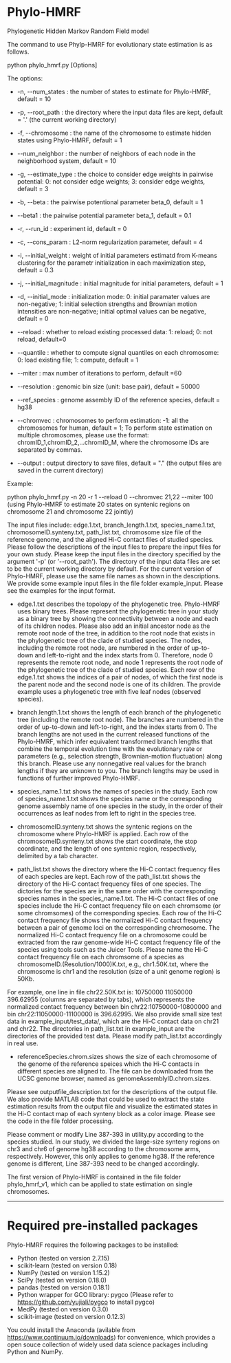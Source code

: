 # Phylo-HMRF

Phylogenetic Hidden Markov Random Field model

The command to use Phylp-HMRF for evolutionary state estimation is as follows. 

python phylo_hmrf.py [Options]

The options:

- -n, --num_states : the number of states to estimate for Phylo-HMRF, default = 10

- -p, --root_path : the directory where the input data files are kept, default = '.' (the current working directory)

- -f, --chromosome : the name of the chromosome to estimate hidden states using Phylo-HMRF, default = 1

- --num_neighbor : the number of neighbors of each node in the neighborhood system, default = 10

- -g, --estimate_type : the choice to consider edge weights in pairwise potential: 0: not consider edge weights; 3: consider edge weights, default = 3

- -b, --beta : the pairwise potentional parameter beta_0, default = 1

- --beta1 : the pairwise potential parameter beta_1, default = 0.1

- -r, --run_id : experiment id, default = 0

- -c, --cons_param : L2-norm regularization parameter, default = 4

- -i, --initial_weight : weight of initial parameters estimatd from K-means clustering for the parametr initialization in each maximization step, default = 0.3

- -j, --initial_magnitude : initial magnitude for initial parameters, default = 1

- -d, --initial_mode : initialization mode: 0: initial paramater values are non-negative; 1: initial selection strengths and Brownian motion intensities are non-negative; initial optimal values can be negative, default = 0

- --reload : whether to reload existing processed data: 1: reload; 0: not reload, default=0

- --quantile : whether to compute signal quantiles on each chromosome: 0: load existing file; 1: compute, default = 1

- --miter : max number of iterations to perform, default =60

- --resolution : genomic bin size (unit: base pair), default = 50000

- --ref_species : genome assembly ID of the reference species, default = hg38

- --chromvec : chromosomes to perform estimation: -1: all the chromosomes for human, default = 1; To perform state estimation on multiple chromosomes, please use the format: chromID_1,chromID_2,...chromID_M, where the chromosome IDs are separated by commas.

- --output : output directory to save files, default = "." (the output files are saved in the current directory)

Example: 

python phylo_hmrf.py -n 20 -r 1 --reload 0 --chromvec 21,22 --miter 100 (using Phylo-HMRF to estimate 20 states on syntenic regions on chromosome 21 and chromosome 22 jointly)
    
The input files include: edge.1.txt, branch_length.1.txt, species_name.1.txt, chromosomeID.synteny.txt, path_list.txt, chromosome size file of the reference genome, and the aligned Hi-C contact files of studied species. Please follow the descriptions of the input files to prepare the input files for your own study. Please keep the input files in the directory specified by the argument '-p' (or '--root_path'). The directory of the input data files are set to be the current working directory by default. For the current version of Phylo-HMRF, please use the same file names as shown in the descriptions. We provide some example input files in the file folder example_input. Please see the examples for the input format. 

- edge.1.txt describes the topolopy of the phylogenetic tree. Phylo-HMRF uses binary trees. Please represent the phylogenetic tree in your study as a binary tree by showing the connectivity between a node and each of its children nodes. Please also add an initial ancestor node as the remote root node of the tree, in addition to the root node that exists in the phylogenetic tree of the clade of studied species. The nodes, including the remote root node, are numbered in the order of up-to-down and left-to-right and the index starts from 0. Therefore, node 0 represents the remote root node, and node 1 represents the root node of the phylogenetic tree of the clade of studied species. Each row of the edge.1.txt shows the indices of a pair of nodes, of which the first node is the parent node and the second node is one of its children. The provide example uses a phylogenetic tree with five leaf nodes (observed species).

- branch.length.1.txt shows the length of each branch of the phylogenetic tree (including the remote root node). The branches are numbered in the order of up-to-down and left-to-right, and the index starts from 0. The branch lengths are not used in the current released functions of the Phylo-HMRF, which infer equivalent transformed branch lengths that combine the temporal evolution time with the evolutionary rate or parameters (e.g., selection strength, Brownian-motion fluctuation) along this branch. Please use any nonnegative real values for the branch lengths if they are unknown to you. The branch lengths may be used in functions of further improved Phylo-HMRF. 

- species_name.1.txt shows the names of species in the study. Each row of species_name.1.txt shows the species name or the corresponding genome assembly name of one species in the study, in the order of their occurrences as leaf nodes from left to right in the species tree.

- chromosomeID.synteny.txt shows the syntenic regions on the chromosome where Phylo-HMRF is applied. Each row of the chromosomeID.synteny.txt shows the start coordinate, the stop coordinate, and the length of one syntenic region, respectively, delimited by a tab character.

- path_list.txt shows the directory where the Hi-C contact frequency files of each species are kept. Each row of the path_list.txt shows the directory of the Hi-C contact frequency files of one species. The dictories for the species are in the same order with the corresponding species names in the species_name.1.txt. The Hi-C contact files of one species include the Hi-C contact frequency file on each chromsome (or some chromsomes) of the corresponding species. Each row of the Hi-C contact frequency file shows the normalized Hi-C contact frequency between a pair of genome loci on the corresponding chromosome. The normalized Hi-C contact frequency file on a chromosome could be extracted from the raw genome-wide Hi-C contact frequency file of the species using tools such as the Juicer Tools. 
Please name the Hi-C contact frequency file on each chromsome of a species as chromosomeID.(Resolution/1000)K.txt, e.g., chr1.50K.txt, where the chromosome is chr1 and the resolution (size of a unit genome region) is 50Kb. 

For example, one line in file chr22.50K.txt is: 10750000	11050000	396.62955 (columns are separated by tabs), which represents the normalized contact frequency between bin chr22:10750000-10800000 and bin chr22:11050000-11100000 is 396.62995. 
We also provide small size test data in example_input/test_data/, which are the Hi-C contact data on chr21 and chr22. The directories in path_list.txt in example_input are the directories of the provided test data. Please modify path_list.txt accordingly in real use.

- referenceSpecies.chrom.sizes shows the size of each chromosome of the genome of the reference speices which the Hi-C contacts in different species are aligned to. The file can be downloaded from the UCSC genome browser, named as genomeAssemblyID.chrom.sizes. 

Please see outputfile_description.txt for the descriptions of the output file. We also provide MATLAB code that could be used to extract the state estimation results from the output file and visualize the estimated states in the Hi-C contact map of each synteny block as a color image. Please see the code in the file folder processing.

Please comment or modify Line 387-393 in utility.py according to the species studied. In our study, we divided the large-size synteny regions on chr3 and chr6 of genome hg38 according to the chromosome arms, respectively. However, this only applies to genome hg38. If the reference genome is different, Line 387-393 need to be changed accordingly.

The first version of Phylo-HMRF is contained in the file folder phylo_hmrf_v1, which can be applied to state estimation on single chromosomes.

************************************************************************************
# Required pre-installed packages
Phylo-HMRF requires the following packages to be installed:
- Python (tested on version 2.7.15)
- scikit-learn (tested on version 0.18)
- NumPy (tested on version 1.15.2)
- SciPy (tested on version 0.18.0)
- pandas (tested on version 0.18.1)
- Python wrapper for GCO library: pygco (Please refer to https://github.com/yujiali/pygco to install pygco)
- MedPy (tested on version 0.3.0)
- scikit-image (tested on version 0.12.3)

You could install the Anaconda (avilable from https://www.continuum.io/downloads) for convenience, which provides a open souce collection of widely used data science packages including Python and NumPy.


